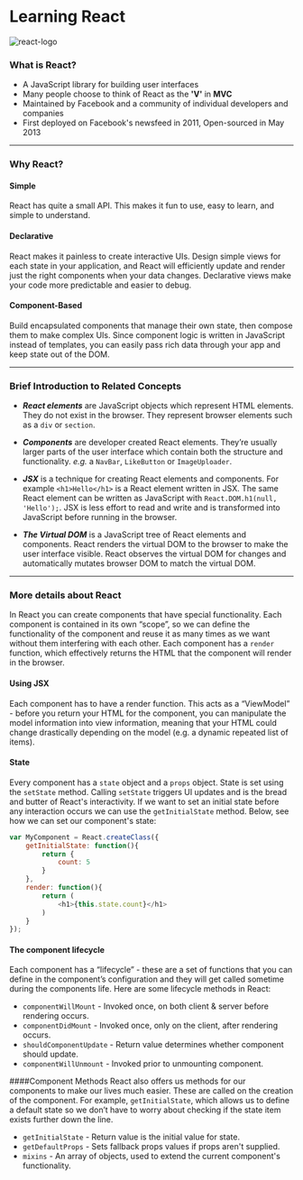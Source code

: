 # Learning React

![react-logo](https://static.oschina.net/uploads/space/2016/0912/074134_YtbD_2903254.png)

### What is React?
* A JavaScript library for building user interfaces
* Many people choose to think of React as the **'V'** in **MVC**
* Maintained by Facebook and a community of individual developers and companies
* First deployed on Facebook's newsfeed in 2011, Open-sourced in May 2013
***

### Why React?
#### Simple
React has quite a small API. This makes it fun to use, easy to learn, and simple to understand.
#### Declarative
React makes it painless to create interactive UIs. Design simple views for each state in your application, and React will efficiently update and render just the right components when your data changes.
Declarative views make your code more predictable and easier to debug.
#### Component-Based
Build encapsulated components that manage their own state, then compose them to make complex UIs.
Since component logic is written in JavaScript instead of templates, you can easily pass rich data through your app and keep state out of the DOM.

***

### Brief Introduction to Related Concepts

* ***React elements*** are JavaScript objects which represent HTML elements. They do not exist in the browser. They represent browser elements such as a `div` or `section`.

* ***Components*** are developer created React elements. They’re usually larger parts of the user interface which contain both the structure and functionality.  *e.g.* a `NavBar`, `LikeButton` or `ImageUploader`.

* ***JSX*** is a technique for creating React elements and components. For example `<h1>Hello</h1>` is a React element written in JSX. The same React element can be written as JavaScript with `React.DOM.h1(null, 'Hello');`. JSX is less effort to read and write and is transformed into JavaScript before running in the browser.

* ***The Virtual DOM*** is a JavaScript tree of React elements and components. React renders the virtual DOM to the browser to make the user interface visible. React observes the virtual DOM for changes and automatically mutates browser DOM to match the virtual DOM.

***

### More details about React
In React you can create components that have special functionality. Each component is contained in its own “scope”, so we can define the functionality of the component and reuse it as many times as we want without them interfering with each other.
Each component has a `render` function, which effectively returns the HTML that the component will render in the browser.
#### Using JSX
Each component has to have a render function. This acts as a “ViewModel” - before you return your HTML for the component, you can manipulate the model information into view information, meaning that your HTML could change drastically depending on the model (e.g. a dynamic repeated list of items).
#### State
Every component has a `state` object and a `props` object. State is set using the `setState` method. Calling `setState` triggers UI updates and is the bread and butter of React's interactivity. If we want to set an initial state before any interaction occurs we can use the `getInitialState` method. Below, see how we can set our component's state:

```javascript
var MyComponent = React.createClass({
    getInitialState: function(){
        return {
            count: 5
        }
    },
    render: function(){
        return (
            <h1>{this.state.count}</h1>
        )
    }
});
```

#### The component lifecycle
Each component has a “lifecycle” - these are a set of functions that you can define in the component’s configuration and they will get called sometime during the components life. 
Here are some lifecycle methods in React:
* `componentWillMount` - Invoked once, on both client & server before rendering occurs.
* `componentDidMount` - Invoked once, only on the client, after rendering occurs.
* `shouldComponentUpdate` - Return value determines whether component should update.
* `componentWillUnmount` - Invoked prior to unmounting component.

####Component Methods
React also offers us methods for our components to make our lives much easier. These are called on the creation of the component. For example, `getInitialState`, which allows us to define a default state so we don’t have to worry about checking if the state item exists further down the line.
* `getInitialState` - Return value is the initial value for state.
* `getDefaultProps` - Sets fallback props values if props aren't supplied.
* `mixins` - An array of objects, used to extend the current component's functionality.
